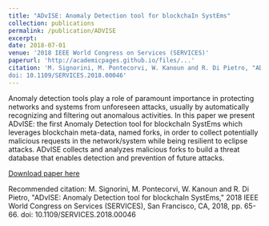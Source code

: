 ```yaml
---
title: "ADvISE: Anomaly Detection tool for blockchaIn SystEms"
collection: publications
permalink: /publication/ADVISE
excerpt:
date: 2018-07-01
venue: '2018 IEEE World Congress on Services (SERVICES)'
paperurl: 'http://academicpages.github.io/files/...'
citation: 'M. Signorini, M. Pontecorvi, W. Kanoun and R. Di Pietro, "ADvISE: Anomaly Detection tool for blockchaIn SystEms," 2018 IEEE World Congress on Services (SERVICES), San Francisco, CA, 2018, pp. 65-66.
doi: 10.1109/SERVICES.2018.00046'
---
```

Anomaly detection tools play a role of paramount importance in protecting networks and systems from unforeseen attacks, usually by automatically recognizing and filtering out anomalous activities. In this paper we present ADvISE: the first Anomaly Detection tool for blockchaIn SystEms which leverages blockchain meta-data, named forks, in order to collect potentially malicious requests in the network/system while being resilient to eclipse attacks. ADvISE collects and analyzes malicious forks to build a threat database that enables detection and prevention of future attacks.

[Download paper here](http://ieeexplore.ieee.org/stamp/stamp.jsp?tp=&arnumber=8495798&isnumber=8495752)

Recommended citation: M. Signorini, M. Pontecorvi, W. Kanoun and R. Di Pietro, "ADvISE: Anomaly Detection tool for blockchaIn SystEms," 2018 IEEE World Congress on Services (SERVICES), San Francisco, CA, 2018, pp. 65-66.
doi: 10.1109/SERVICES.2018.00046